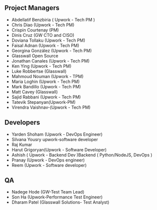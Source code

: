 ## Project Managers

 - Abdellatif Benzbiria ( Upwork - Tech PM ) 
 - Chris Diao (Upwork - Tech PM) 
 - Crispin Courtenay (PM)  
 - Dinis Cruz (GW CTO and CISO)
 - Doviana Tollaku (Upwork - Tech PM) 
 - Faisal Adnan (Upwork - Tech PM) 
 - Georgina González (Upwork - Tech PM) 
 - Glasswall Open Source
 - Jonathan Canales (Upwork - Tech PM)
 - Ken Ying (Upwork - Tech PM)
 - Luke Robbertse (Glasswall)
 - Mahmoud Nouman (Upwork - TPM) 
 - Maria Loghin (Upwork - Tech PM) 
 - Mark Bandillo (Upwork - Tech PM) 
 - Matt Cavey (Glasswall)
 - Sajid Rabbani (Upwork - Tech PM) 
 - Tatevik Stepanyan(Upwork-PM) 
 - Virendra Vaishnav-(Upwork - Tech PM) 


## Developers

 - Yarden Shoham (Upwork - DevOps Engineer) 
 - Silvana Yousry upwork-software developer
 - Raj Kumar
 - Harut Grigoryan(Upwork - Software Developer)
 - Ashish ( Upwork - Backend Dev )Backend ( Python/NodeJS, DevOps )
 - Pranay (Upwork - DevOps engineer)
 - Reem (Upwork - Software developer) 


## QA
 - Nadege Hode (GW-Test Team Lead)
 - Son Ha (Upwork-Performance Test Engineer)
 - Dharam Patel (Glasswall Solutions- Test Analyst)

